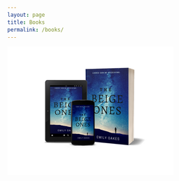 ```yaml
---
layout: page
title: Books
permalink: /books/
---
```


[![Click to find out more.](/assets/images/Beige.png)](https://www.amazon.com/dp/B07D9DD4GS/ref=sr_1_1?s=digital-text&ie=UTF8&qid=1527285078&sr=1-1&keywords=the+dark+lily/)


